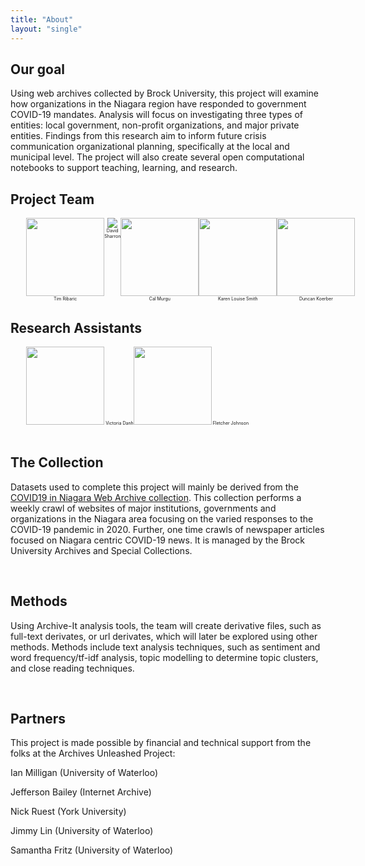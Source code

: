 ```yaml
---
title: "About"
layout: "single"
---
```


## Our goal

Using web archives collected by Brock University, this project will examine how organizations in the Niagara region have responded to government COVID-19 mandates. Analysis will focus on investigating three types of entities: local government, non-profit organizations, and major private entities. Findings from this research aim to inform future crisis communication organizational planning, specifically at the local and municipal level. The project will also create several open computational notebooks to support teaching, learning, and research.

## Project Team
<div class="row" style="display: flex; margin-left: 5%; font-size: .5em; text-align: center;">
    <div class="col-sm-2">
    <img class="center-block" style="width: 125px;" src="https://brockdsl.github.io/archives_unleashed/images/instructor-ribaric.jpg">
        Tim Ribaric
    </div>
    <div class="col-sm-2">
    <img class="center-block" src="https://brockdsl.github.io/archives_unleashed/images/speaker_sharron.jpg">
       David Sharron
    </div>
    <div class="col-sm-2">
<img style="width: 125px;" src="https://brockdsl.github.io/archives_unleashed/images/CAL.png">
Cal Murgu
</div>
<div class="col-sm-2">
<img style="width: 125px;" src="https://brockdsl.github.io/archives_unleashed/images/CPCF_KLS-option.jpg?x44174">
Karen Louise Smith
</div>
<div class="col-sm-2">

<img style="width: 125px;" src="https://brockdsl.github.io/archives_unleashed/images/Koerber-e1600951407323.jpg?x44174">
Duncan Koerber
</div>
</div>

## Research Assistants

<div class="row" style="display: flex; margin-left: 5%; font-size: .5em; text-align: center;">
    <div class="col-sm-2">
    <img class="center-block" style="width: 125px;" src="https://brockdsl.github.io/archives_unleashed/images/vd.jpg">
        Victoria Danh
    </div>
    <div class="col-sm-2">
    <img class="center-block" style="width: 125px;" src="https://brockdsl.github.io/archives_unleashed/images/fj.jpg">
        Fletcher Johnson
    </div>
</div>

<br />

## The Collection

Datasets used to complete this project will mainly be derived from the [COVID19 in Niagara Web Archive collection](https://archive-it.org/collections/13781). This collection performs a weekly crawl of websites of major institutions, governments and organizations in the Niagara area focusing on the varied responses to the COVID-19 pandemic in 2020. Further, one time crawls of newspaper articles focused on Niagara centric COVID-19 news. It is managed by the Brock University Archives and Special Collections.

<br />

## Methods

Using Archive-It analysis tools, the team will create derivative files, such as full-text derivates, or url derivates, which will later be explored using other methods. Methods include text analysis techniques, such as sentiment and word frequency/tf-idf analysis, topic modelling to determine topic clusters, and close reading techniques. 

<br />

## Partners

This project is made possible by financial and technical support from the folks at the Archives Unleashed Project:

Ian Milligan (University of Waterloo)

Jefferson Bailey (Internet Archive)

Nick Ruest (York University)

Jimmy Lin (University of Waterloo)

Samantha Fritz (University of Waterloo)